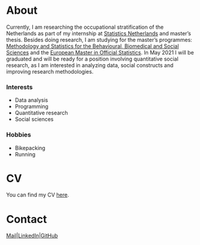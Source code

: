 # About

Currently, I am researching the occupational stratification of the Netherlands as part of my internship at [Statistics Netherlands](https://www.cbs.nl/en-gb) and master’s thesis. Besides doing research, I am studying for the master’s programmes: [Methodology and Statistics for the Behavioural, Biomedical and Social Sciences](https://www.uu.nl/masters/en/methodology-and-statistics-behavioural-biomedical-and-social-sciences) and the [European Master in Official Statistics](https://ec.europa.eu/eurostat/web/european-statistical-system/emos). In May 2021 I will be graduated and will be ready for a position involving quantitative social research, as I am interested in analyzing data, social constructs and improving research methodologies.

### Interests

- Data analysis
- Programming
- Quantitative research
- Social sciences

### Hobbies

- Bikepacking
- Running

# CV

You can find my CV [here](CV-VB.pdf).

# Contact

[Mail](mailto:vivianbaars@gmail.com)|[LinkedIn](https://www.linkedin.com/in/vivianbaars/)|[GitHub](https://github.com/vvbrs)

